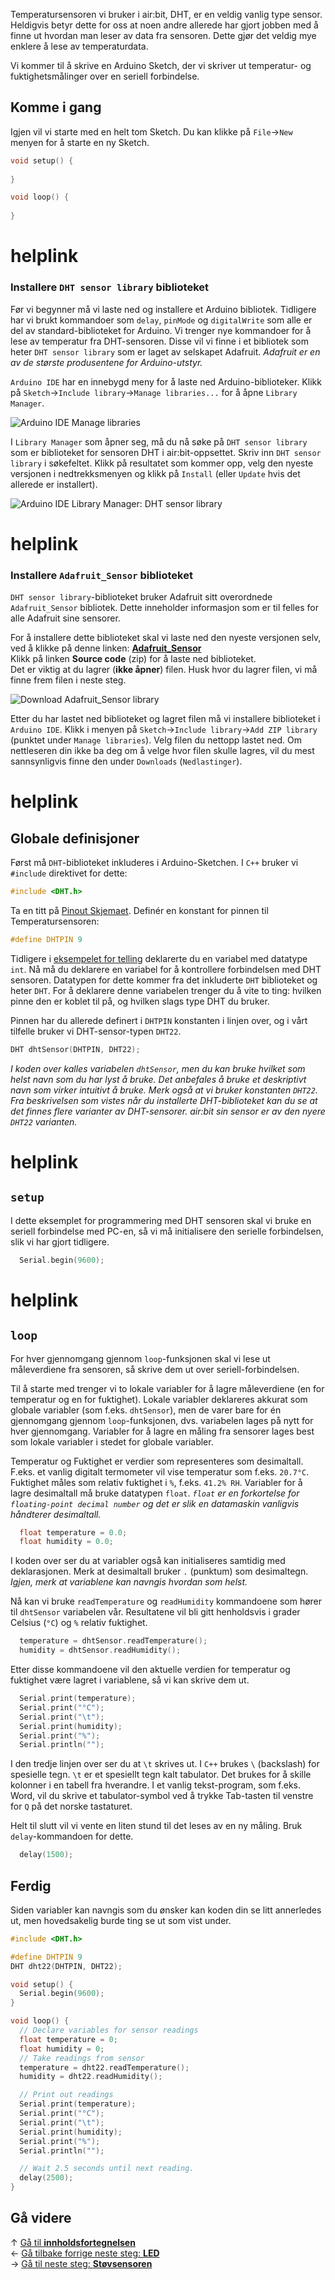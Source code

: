 Temperatursensoren vi bruker i air:bit, DHT, er en veldig vanlig type sensor. Heldigvis betyr dette for oss at noen andre allerede har gjort jobben med å finne ut hvordan man leser av data fra sensoren. Dette gjør det veldig mye enklere å lese av temperaturdata.

Vi kommer til å skrive en Arduino Sketch, der vi skriver ut temperatur- og fuktighetsmålinger over en seriell forbindelse.

## Komme i gang

Igjen vil vi starte med en helt tom Sketch. Du kan klikke på `File`&rarr;`New` menyen for å starte en ny Sketch.

``` cpp
void setup() {
  
}

void loop() {
  
}
```

# helplink

### Installere `DHT sensor library` biblioteket

Før vi begynner må vi laste ned og installere et Arduino bibliotek. Tidligere har vi brukt kommandoer som `delay`, `pinMode` og `digitalWrite` som alle er del av standard-biblioteket for Arduino. Vi trenger nye kommandoer for å lese av temperatur fra DHT-sensoren. Disse vil vi finne i et bibliotek som heter `DHT sensor library` som er laget av selskapet Adafruit. *Adafruit er en av de største produsentene for Arduino-utstyr.*

`Arduino IDE` har en innebygd meny for å laste ned Arduino-biblioteker. Klikk på `Sketch`&rarr;`Include library`&rarr;`Manage libraries...` for å åpne `Library Manager`.

![Arduino IDE Manage libraries][manage-libraries-menu]

I `Library Manager` som åpner seg, må du nå søke på `DHT sensor library` som er biblioteket for sensoren DHT i air:bit-oppsettet. Skriv inn `DHT sensor library` i søkefeltet. Klikk på resultatet som kommer opp, velg den nyeste versjonen i nedtrekksmenyen og klikk på `Install` (eller `Update` hvis det allerede er installert).

![Arduino IDE Library Manager: DHT sensor library][library-manager-dht-sensor-library]

# helplink

### Installere `Adafruit_Sensor` biblioteket

`DHT sensor library`-biblioteket bruker Adafruit sitt overordnede `Adafruit_Sensor` bibliotek. Dette inneholder informasjon som er til felles for alle Adafruit sine sensorer.

For å installere dette biblioteket skal vi laste ned den nyeste versjonen selv, ved å klikke på denne linken: [**Adafruit_Sensor**][adafruit-sensor-latest]  
Klikk på linken **Source code** (zip) for å laste ned biblioteket.  
Det er viktig at du lagrer (**ikke åpner**) filen. Husk hvor du lagrer filen, vi må finne frem filen i neste steg.

![Download Adafruit_Sensor library][adafruit_sensor-download]

Etter du har lastet ned biblioteket og lagret filen må vi installere biblioteket i `Arduino IDE`. Klikk i menyen på `Sketch`&rarr;`Include library`&rarr;`Add ZIP library` (punktet under `Manage libraries`). Velg filen du nettopp lastet ned. Om nettleseren din ikke ba deg om å velge hvor filen skulle lagres, vil du mest sannsynligvis finne den under `Downloads` (`Nedlastinger`).

# helplink

## Globale definisjoner

Først må `DHT`-biblioteket inkluderes i Arduino-Sketchen. I `C++` bruker vi `#include` direktivet for dette:

``` cpp
#include <DHT.h>
```

Ta en titt på [Pinout Skjemaet][pinout]. Definér en konstant for pinnen til Temperatursensoren:

``` cpp
#define DHTPIN 9
```

Tidligere i [eksempelet for telling][counting] deklarerte du en variabel med datatype `int`. Nå må du deklarere en variabel for å kontrollere forbindelsen med DHT sensoren. Datatypen for dette kommer fra det inkluderte `DHT` biblioteket og heter `DHT`. For å deklarere denne variabelen trenger du å vite to ting: hvilken pinne den er koblet til på, og hvilken slags type DHT du bruker.

Pinnen har du allerede definert i `DHTPIN` konstanten i linjen over, og i vårt tilfelle bruker vi DHT-sensor-typen `DHT22`.

``` cpp
DHT dhtSensor(DHTPIN, DHT22);
```

*I koden over kalles variabelen `dhtSensor`, men du kan bruke hvilket som helst navn som du har lyst å bruke. Det anbefales å bruke et deskriptivt navn som virker intuitivt å bruke. Merk også at vi bruker konstanten `DHT22`. Fra beskrivelsen som vistes når du installerte DHT-biblioteket kan du se at det finnes flere varianter av DHT-sensorer. air:bit sin sensor er av den nyere `DHT22` varianten.*

# helplink

## `setup`

I dette eksemplet for programmering med DHT sensoren skal vi bruke en seriell forbindelse med PC-en, så vi må initialisere den serielle forbindelsen, slik vi har gjort tidligere.

``` cpp
  Serial.begin(9600);
```

# helplink

## `loop`

For hver gjennomgang gjennom `loop`-funksjonen skal vi lese ut måleverdiene fra sensoren, så skrive dem ut over seriell-forbindelsen.

Til å starte med trenger vi to lokale variabler for å lagre måleverdiene (en for temperatur og en for fuktighet). Lokale variabler deklareres akkurat som globale variabler (som f.eks. `dhtSensor`), men de varer bare for én gjennomgang gjennom `loop`-funksjonen, dvs. variabelen lages på nytt for hver gjennomgang. Variabler for å lagre en måling fra sensorer lages best som lokale variabler i stedet for globale variabler.

Temperatur og Fuktighet er verdier som representeres som desimaltall. F.eks. et vanlig digitalt termometer vil vise temperatur som f.eks. `20.7°C`. Fuktighet måles som relativ fuktighet i `%`, f.eks. `41.2% RH`. Variabler for å lagre desimaltall må bruke datatypen `float`. *`float` er en forkortelse for `floating-point decimal number` og det er slik en datamaskin vanligvis håndterer desimaltall.*

``` cpp
  float temperature = 0.0;
  float humidity = 0.0;
```

I koden over ser du at variabler også kan initialiseres samtidig med deklarasjonen. Merk at desimaltall bruker `.` (punktum) som desimaltegn. *Igjen, merk at variablene kan navngis hvordan som helst.*

Nå kan vi bruke `readTemperature` og `readHumidity` kommandoene som hører til `dhtSensor` variabelen vår. Resultatene vil bli gitt henholdsvis i grader Celsius (`°C`) og `%` relativ fuktighet.

``` cpp
  temperature = dhtSensor.readTemperature();
  humidity = dhtSensor.readHumidity();
```

Etter disse kommandoene vil den aktuelle verdien for temperatur og fuktighet være lagret i variablene, så vi kan skrive dem ut.

``` cpp
  Serial.print(temperature);
  Serial.print("°C");
  Serial.print("\t");
  Serial.print(humidity);
  Serial.print("%");
  Serial.println("");
```

I den tredje linjen over ser du at `\t` skrives ut. I `C++` brukes `\` (backslash) for spesielle tegn. `\t` er et spesiellt tegn kalt tabulator. Det brukes for å skille kolonner i en tabell fra hverandre. I et vanlig tekst-program, som f.eks. Word, vil du skrive et tabulator-symbol ved å trykke Tab-tasten til venstre for `Q` på det norske tastaturet.

Helt til slutt vil vi vente en liten stund til det leses av en ny måling. Bruk `delay`-kommandoen for dette.

``` cpp
  delay(1500);
```

## Ferdig

Siden variabler kan navngis som du ønsker kan koden din se litt annerledes ut, men hovedsakelig burde ting se ut som vist under.

``` cpp
#include <DHT.h>

#define DHTPIN 9
DHT dht22(DHTPIN, DHT22);

void setup() {
  Serial.begin(9600);
}

void loop() {
  // Declare variables for sensor readings
  float temperature = 0;
  float humidity = 0;
  // Take readings from sensor
  temperature = dht22.readTemperature();
  humidity = dht22.readHumidity();

  // Print out readings
  Serial.print(temperature);
  Serial.print("°C");
  Serial.print("\t");
  Serial.print(humidity);
  Serial.print("%");
  Serial.println("");

  // Wait 2.5 seconds until next reading.
  delay(2500);
}
```

## Gå videre

&uarr; [Gå til **innholdsfortegnelsen**][home]  
&larr; [Gå tilbake forrige neste steg: **LED**][led]  
&rarr; [Gå til neste steg: **Støvsensoren**][pm]  

[pinout]: airbit-Pinout
[counting]: Variabler-og-telling-i-Arduino

[home]: airbit-Programmering
[led]: airbit-LED-Blinking
[pm]: Programmering-med-Støvsensoren

[adafruit-sensor-latest]: https://github.com/adafruit/Adafruit_Sensor/releases/latest

[manage-libraries-menu]: Arduino-IDE-Manage-Library.png
[library-manager-simple-dht]: Arduino-IDE-Library-Manager-SimpleDHT.png
[library-manager-dht-sensor-library]: Arduino-IDE-Library-Manager-DHTSensorLibrary.png
[adafruit_sensor-download]: GitHub-Adafruit_Sensor-download.png

